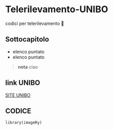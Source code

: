 # Telerilevamento-UNIBO
codici per telerilevamento 📡
## Sottocapitolo 
+ elenco puntato
+ elenco puntato 
>**nota**
ciao

## link UNIBO 
[SITE UNIBO](https://www.unibo.it/it)

## CODICE 
```{r}
library(imageRy)
```
